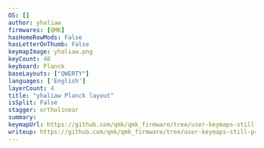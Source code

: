 ```yaml
---
OS: []
author: yhaliaw
firmwares: [QMK]
hasHomeRowMods: False
hasLetterOnThumb: False
keymapImage: yhaliaw.png
keyCount: 48
keyboard: Planck
baseLayouts: ["QWERTY"]
languages: ['English']
layerCount: 4
title: "yhaliaw Planck layout"
isSplit: False
stagger: ortholinear
summary: 
keymapUrl: https://github.com/qmk/qmk_firmware/tree/user-keymaps-still-present/keyboards/planck/keymaps/yhaliaw
writeup: https://github.com/qmk/qmk_firmware/tree/user-keymaps-still-present/keyboards/planck/keymaps/yhaliaw/readme.md
---
```

